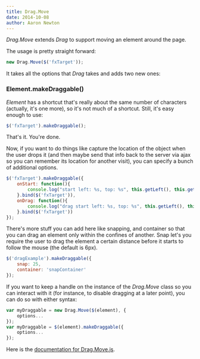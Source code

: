 ```yaml
---
title: Drag.Move
date: 2014-10-08
author: Aaron Newton
---
```


*Drag.Move* extends *Drag* to support moving an element around the page. 

The usage is pretty straight forward:

```js
new Drag.Move($('fxTarget'));
```

It takes all the options that *Drag* takes and adds two new ones:


### Element.makeDraggable() 

*Element* has a shortcut that's really about the same number of characters (actually, it's one more), so it's not much of a shortcut. Still, it's easy enough to use:


```js
$('fxTarget').makeDraggable();
```


That's it. You're done. 

Now, if you want to do things like capture the location of the object when the user drops it (and then maybe send that info back to the server via ajax so you can remember its location for another visit), you can specify a bunch of additional options.

```js
$('fxTarget').makeDraggable({
	onStart: function(){
		console.log("start left: %s, top: %s", this.getLeft(), this.getTop());
	}.bind($('fxTarget')),
	onDrag: function(){
		console.log("drag start left: %s, top: %s", this.getLeft(), this.getTop());
	}.bind($('fxTarget'))
});
```

There's more stuff you can add here like snapping, and container so that you can drag an element only within the confines of another. Snap let's you require the user to drag the element a certain distance before it starts to follow the mouse (the default is 6px).


```js
$('dragExample').makeDraggable({
	snap: 25,
	container: 'snapContainer'
});
```


If you want to keep a handle on the instance of the *Drag.Move* class so you can interact with it (for instance, to disable dragging at a later point), you can do so with either syntax:


```js
var myDraggable = new Drag.Move($(element), {
	options...
});
var myDraggable = $(element).makeDraggable({
	options...
});
```

Here is the [documentation for Drag.Move.js](http://mootools.net/docs/more/Drag/Drag.Move).
